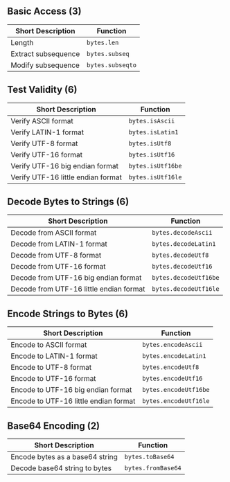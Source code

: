## Basic Access (3)

| Short Description | Function |
|---|---|
| Length | `bytes.len` | 
| Extract subsequence | `bytes.subseq` |
| Modify subsequence | `bytes.subseqto` |

## Test Validity (6)

| Short Description | Function |
|---|---|
| Verify ASCII format | `bytes.isAscii` |
| Verify LATIN-1 format | `bytes.isLatin1` |
| Verify UTF-8 format | `bytes.isUtf8` |
| Verify UTF-16 format | `bytes.isUtf16` | 
| Verify UTF-16 big endian format | `bytes.isUtf16be` | 
| Verify UTF-16 little endian format | `bytes.isUtf16le` | 

## Decode Bytes to Strings  (6)

| Short Description | Function |
|---|---|
| Decode from ASCII format  | `bytes.decodeAscii` | 
| Decode from LATIN-1 format | `bytes.decodeLatin1` | 
| Decode from UTF-8 format  | `bytes.decodeUtf8` | 
| Decode from UTF-16 format | `bytes.decodeUtf16` |
| Decode from UTF-16 big endian format  | `bytes.decodeUtf16be` | 
| Decode from UTF-16 little endian format  | `bytes.decodeUtf16le` |

## Encode Strings to Bytes (6)

| Short Description | Function |
|---|---|
| Encode to ASCII format | `bytes.encodeAscii` | 
| Encode to LATIN-1 format | `bytes.encodeLatin1` | 
| Encode to UTF-8 format | `bytes.encodeUtf8` | 
| Encode to UTF-16 format | `bytes.encodeUtf16` | 
| Encode to UTF-16 big endian format  | `bytes.encodeUtf16be` | 
| Encode to UTF-16 little endian format  | `bytes.encodeUtf16le` | 

## Base64 Encoding (2)

| Short Description | Function |
|---|---|
| Encode bytes as a base64 string | `bytes.toBase64` | 
| Decode base64 string to bytes | `bytes.fromBase64` | 